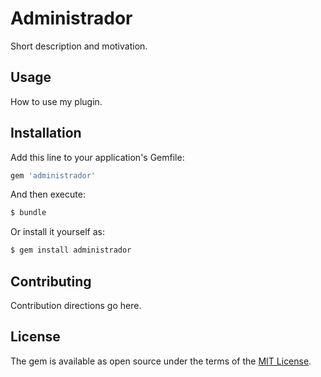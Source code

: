 # Administrador
Short description and motivation.

## Usage
How to use my plugin.

## Installation
Add this line to your application's Gemfile:

```ruby
gem 'administrador'
```

And then execute:
```bash
$ bundle
```

Or install it yourself as:
```bash
$ gem install administrador
```

## Contributing
Contribution directions go here.

## License
The gem is available as open source under the terms of the [MIT License](https://opensource.org/licenses/MIT).

